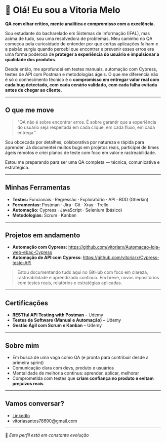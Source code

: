 # 👋 Olá! Eu sou a Vitoria Melo

**QA com olhar crítico, mente analítica e compromisso com a excelência.**

Sou estudante do bacharelado em Sistemas de Informação (IFAL), mas acima de tudo, sou uma resolvedora de problemas. Meu caminho no QA começou pela curiosidade de entender por que certas aplicações falham e a paixão surgiu quando percebi que encontrar e prevenir esses erros era uma forma poderosa de **proteger a experiência do usuário e impulsionar a qualidade dos produtos**.

Desde então, me aprofundei em testes manuais, automação com Cypress, testes de API com Postman e metodologias ágeis. O que me diferencia não é só o conhecimento técnico é o **compromisso em entregar valor real com cada bug detectado, com cada cenário validado, com cada falha evitada antes de chegar ao cliente.**

---

## O que me move

> "QA não é sobre encontrar erros. É sobre garantir que a experiência do usuário seja respeitada em cada clique, em cada fluxo, em cada entrega."

Sou obcecada por detalhes, colaborativa por natureza e rápida para aprender. Já documentei muitos bugs em projetos reais, participei de times ágeis remotos e criei planos de teste com foco em valor e rastreabilidade.

Estou me preparando para ser uma QA completa — técnica, comunicativa e estratégica.

---

## Minhas Ferramentas

- **Testes:** Funcionais · Regressão · Exploratório · API · BDD (Gherkin)  
- **Ferramentas:** Postman · Jira · Git · Xray · Trello  
- **Automação:** Cypress · JavaScript · Selenium (básico)  
- **Metodologias:** Scrum · Kanban  

---

## Projetos em andamento
 
-  **Automação com Cypress:** https://github.com/vitoriarx/Automacao-loja-web-ebac-Cypress
-  **Automação de API com Cypress:** https://github.com/vitoriarx/Cypress-teste-API 

> Estou documentando tudo aqui no GitHub com foco em clareza, rastreabilidade e aprendizado contínuo. Em breve, novos repositórios com testes reais, relatórios e estratégias aplicadas.

---

##  Certificações

- **RESTful API Testing with Postman** – Udemy  
- **Testes de Software (Manual e Automação)** – Udemy  
- **Gestão Ágil com Scrum e Kanban** – Udemy  

---

## Sobre mim

- Em busca de uma vaga como QA (e pronta para contribuir desde a primeira sprint)  
- Comunicação clara com devs, produto e usuários  
- Mentalidade de melhoria contínua: aprender, aplicar, melhorar  
- Comprometida com testes que **criam confiança no produto e evitam prejuízos reais**  

---

## Vamos conversar?

- [LinkedIn](https://www.linkedin.com/in/vitoria-regina-melo)  
- vitoriasantos78690@gmail.com  

---

📌 *Este perfil está em constante evolução*  

